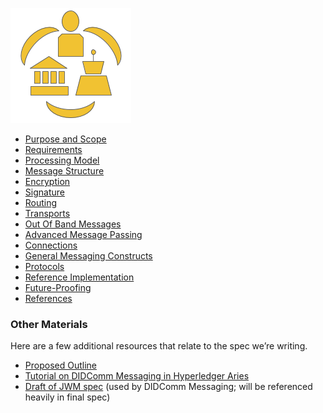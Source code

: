 [![DIDComm logo](collateral/didcomm-logo.png)](collateral/didcomm-logo.svg)

* [Purpose and Scope](scope.md)
* [Requirements](requirements.md)
* [Processing Model](processing_model.md)
* [Message Structure](message_structure.md)
* [Encryption](encryption.md)
* [Signature](signature.md)
* [Routing](routing.md)
* [Transports](transports.md)
* [Out Of Band Messages](out_of_band.md)
* [Advanced Message Passing](advanced_message_passing.md)
* [Connections](connections.md)
* [General Messaging Constructs](general_messaging_constructs.md)
* [Protocols](protocols.md)
* [Reference Implementation](reference_implementation.md)
* [Future-Proofing](future_proofing.md)
* [References](references.md)

### Other Materials
Here are a few additional resources that relate to the spec we’re writing.

* [Proposed Outline](https://docs.google.com/document/d/1Hn4ofl7ubRy22Xv1Yj1g77OkJWlWkDh88O3Od-yp8Cg/edit)
* [Tutorial on DIDComm Messaging in Hyperledger Aries](https://github.com/hyperledger/aries-rfcs/tree/master/concepts/0005-didcomm#aries-rfc-0005-did-communication)
* [Draft of JWM spec](https://github.com/mattrglobal/jwm) (used by DIDComm Messaging; will be referenced heavily in final spec)
